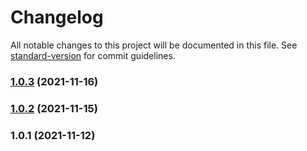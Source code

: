# Changelog

All notable changes to this project will be documented in this file. See [standard-version](https://github.com/conventional-changelog/standard-version) for commit guidelines.

### [1.0.3](https://github.com/have-not-BUG/sharec-lc/compare/v1.0.2...v1.0.3) (2021-11-16)

### [1.0.2](https://github.com/have-not-BUG/sharec-lc/compare/v1.0.1...v1.0.2) (2021-11-15)

### 1.0.1 (2021-11-12)

